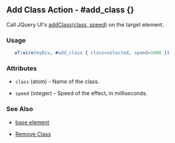 <!-- dash: #add_class | Event | ###:Section -->


## Add Class Action - #add_class {}

  Call JQuery UI's [addClass(class, speed)](http://docs.jquery.com/UI/Effects/addClass) on the target element.

### Usage

```erlang
   wf:wire(myDiv, #add_class { class=selected, speed=1000 })

```

### Attributes

   * `class` (atom) - Name of the class.

   * `speed` (integer) - Speed of the effect, in milliseconds.

### See Also

 *  [base element](./action_base.md)

 *  [Remove Class](remove_class.md)
